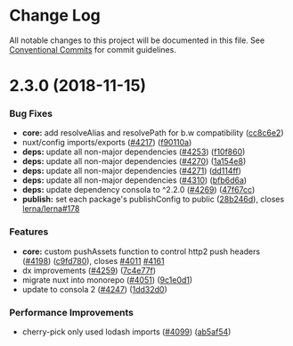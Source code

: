 # Change Log

All notable changes to this project will be documented in this file.
See [Conventional Commits](https://conventionalcommits.org) for commit guidelines.

# 2.3.0 (2018-11-15)


### Bug Fixes

* **core:** add resolveAlias and resolvePath for b.w compatibility ([cc8c6e2](https://github.com/nuxt/nuxt.js/commit/cc8c6e2))
* nuxt/config imports/exports ([#4217](https://github.com/nuxt/nuxt.js/issues/4217)) ([f90110a](https://github.com/nuxt/nuxt.js/commit/f90110a))
* **deps:** update all non-major dependencies ([#4253](https://github.com/nuxt/nuxt.js/issues/4253)) ([f10f860](https://github.com/nuxt/nuxt.js/commit/f10f860))
* **deps:** update all non-major dependencies ([#4270](https://github.com/nuxt/nuxt.js/issues/4270)) ([1a154e8](https://github.com/nuxt/nuxt.js/commit/1a154e8))
* **deps:** update all non-major dependencies ([#4271](https://github.com/nuxt/nuxt.js/issues/4271)) ([dd114ff](https://github.com/nuxt/nuxt.js/commit/dd114ff))
* **deps:** update all non-major dependencies ([#4310](https://github.com/nuxt/nuxt.js/issues/4310)) ([bfb6d6a](https://github.com/nuxt/nuxt.js/commit/bfb6d6a))
* **deps:** update dependency consola to ^2.2.0 ([#4269](https://github.com/nuxt/nuxt.js/issues/4269)) ([47f67cc](https://github.com/nuxt/nuxt.js/commit/47f67cc))
* **publish:** set each package's publishConfig to public ([28b246d](https://github.com/nuxt/nuxt.js/commit/28b246d)), closes [lerna/lerna#178](https://github.com/lerna/lerna/issues/178)


### Features

* **core:** custom pushAssets function to control http2 push headers ([#4198](https://github.com/nuxt/nuxt.js/issues/4198)) ([c9fd780](https://github.com/nuxt/nuxt.js/commit/c9fd780)), closes [#4011](https://github.com/nuxt/nuxt.js/issues/4011) [#4161](https://github.com/nuxt/nuxt.js/issues/4161)
* dx improvements ([#4259](https://github.com/nuxt/nuxt.js/issues/4259)) ([7c4e77f](https://github.com/nuxt/nuxt.js/commit/7c4e77f))
* migrate nuxt into monorepo ([#4051](https://github.com/nuxt/nuxt.js/issues/4051)) ([9c1e0d1](https://github.com/nuxt/nuxt.js/commit/9c1e0d1))
* update to consola 2 ([#4247](https://github.com/nuxt/nuxt.js/issues/4247)) ([1dd32d0](https://github.com/nuxt/nuxt.js/commit/1dd32d0))


### Performance Improvements

* cherry-pick only used lodash imports ([#4099](https://github.com/nuxt/nuxt.js/issues/4099)) ([ab5af54](https://github.com/nuxt/nuxt.js/commit/ab5af54))
